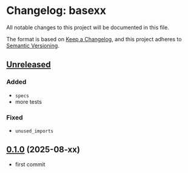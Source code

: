 # Changelog: basexx

All notable changes to this project will be documented in this file.

The format is based on [Keep a Changelog](https://keepachangelog.com/en/1.0.0/),
and this project adheres to [Semantic Versioning](https://semver.org/spec/v2.0.0.html).

## [Unreleased]
### Added
* `specs`
* more tests

### Fixed
* `unused_imports`

## [0.1.0] (2025-08-xx)
* first commit

[Unreleased]: https://github.com/aki-akaguma/basexx/compare/v0.1.0..HEAD
[0.1.1]: https://github.com/aki-akaguma/basexx/compare/v0.1.0..v0.1.1
[0.1.0]: https://github.com/aki-akaguma/basexx/releases/tag/v0.1.0
